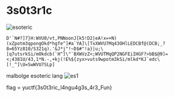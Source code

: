 # 3s0t3r1c
![esoteric](https://user-images.githubusercontent.com/75040566/189966859-68667a45-2a14-42d0-b53f-a7c108df0309.png)

```
D'`N#?]7}H:WVU0/vt,PNNoonJ[k5!D2|eA!x=+N)(xZpotm3qpongOkd*hgfe^]#a`YA]\[TxXWVU7Mq43OHlLEDCBf@(DCB;_?8=65Yz810/S321q).'&J*j"!~D$#"!a}|u;\[q7utsrkSi/mOkdcb(`H^]\"`BXWVzZ<;WVUTMqQP2NGFEiIHGF?>bB$@9]=<;4381U/43,1*N.-,+kj(!E%${zyx>vuts9wpotm3kSi/mlkd*KJ`edc\[!_^]\U=SwWVU7SLp]
```

malbolge esoteric lang 
![es1](https://user-images.githubusercontent.com/75040566/189967205-40aa61d8-5ed8-4f01-97df-8efcef2a6574.png)



flag = yuctf{3s0t3ric_l4ngu4g3s_4r3_Fun}


